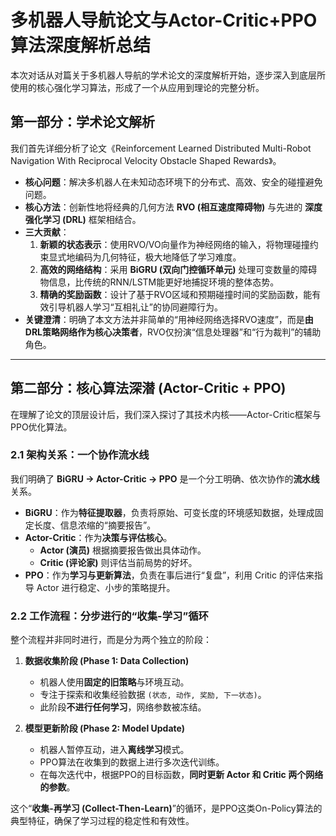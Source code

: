 # 多机器人导航论文与Actor-Critic+PPO算法深度解析总结

本次对话从对篇关于多机器人导航的学术论文的深度解析开始，逐步深入到底层所使用的核心强化学习算法，形成了一个从应用到理论的完整分析。

## 第一部分：学术论文解析

我们首先详细分析了论文《Reinforcement Learned Distributed Multi-Robot Navigation With Reciprocal Velocity Obstacle Shaped Rewards》。

- **核心问题**：解决多机器人在未知动态环境下的分布式、高效、安全的碰撞避免问题。
- **核心方法**：创新性地将经典的几何方法 **RVO (相互速度障碍物)** 与先进的 **深度强化学习 (DRL)** 框架相结合。
- **三大贡献**：
    1.  **新颖的状态表示**：使用RVO/VO向量作为神经网络的输入，将物理碰撞约束显式地编码为几何特征，极大地降低了学习难度。
    2.  **高效的网络结构**：采用 **BiGRU (双向门控循环单元)** 处理可变数量的障碍物信息，比传统的RNN/LSTM能更好地捕捉环境的整体态势。
    3.  **精确的奖励函数**：设计了基于RVO区域和预期碰撞时间的奖励函数，能有效引导机器人学习“互相礼让”的协同避障行为。
- **关键澄清**：明确了本文方法并非简单的“用神经网络选择RVO速度”，而是**由DRL策略网络作为核心决策者**，RVO仅扮演“信息处理器”和“行为裁判”的辅助角色。

---

## 第二部分：核心算法深潜 (Actor-Critic + PPO)

在理解了论文的顶层设计后，我们深入探讨了其技术内核——Actor-Critic框架与PPO优化算法。

### 2.1 架构关系：一个协作流水线

我们明确了 **BiGRU -> Actor-Critic -> PPO** 是一个分工明确、依次协作的**流水线**关系。

- **BiGRU**：作为**特征提取器**，负责将原始、可变长度的环境感知数据，处理成固定长度、信息浓缩的“摘要报告”。
- **Actor-Critic**：作为**决策与评估核心**。
    - **Actor (演员)** 根据摘要报告做出具体动作。
    - **Critic (评论家)** 则评估当前局势的好坏。
- **PPO**：作为**学习与更新算法**，负责在事后进行“复盘”，利用 Critic 的评估来指导 Actor 进行稳定、小步的策略提升。

### 2.2 工作流程：分步进行的“收集-学习”循环

整个流程并非同时进行，而是分为两个独立的阶段：

1.  **数据收集阶段 (Phase 1: Data Collection)**
    - 机器人使用**固定的旧策略**与环境互动。
    - 专注于探索和收集经验数据 `(状态, 动作, 奖励, 下一状态)`。
    - 此阶段**不进行任何学习**，网络参数被冻结。

2.  **模型更新阶段 (Phase 2: Model Update)**
    - 机器人暂停互动，进入**离线学习**模式。
    - PPO算法在收集到的数据上进行多次迭代训练。
    - 在每次迭代中，根据PPO的目标函数，**同时更新 Actor 和 Critic 两个网络的参数**。

这个“**收集-再学习 (Collect-Then-Learn)**”的循环，是PPO这类On-Policy算法的典型特征，确保了学习过程的稳定性和有效性。